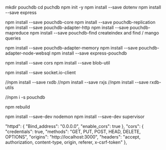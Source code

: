 mkdir pouchdb
cd puchdb
npm init -y
npm install --save dotenv
npm install --save express

npm install --save pouchdb-core
npm install --save pouchdb-replication
npm install --save pouchdb-adapter-http
npm install --save pouchdb-mapreduce
npm install --save pouchdb-find               createindex and find / mango queries

npm install --save pouchdb-adapter-memory
npm install --save pouchdb-adapter-node-websql
npm install --save express-pouchdb

npm install --save cors
npm install --save blob-util

npm install --save socket.io-client

//npm install --save rxdb
//npm install --save rxjs
//npm install --save rxdb-utils

//npm i -s pouchdb

npm rebuild


npm install --save-dev nodemon
npm install --save-dev supervisor


"httpd": {
  "Bind_address": "0.0.0.0",
  "enable_cors": true
},
"cors": {
  "credentials": true,
  "methods": "GET, PUT, POST, HEAD, DELETE, OPTIONS",
  "origins": "http://localhost:3000",
  "headers": "accept, authorization, content-type, origin, referer, x-csrf-token"
},
